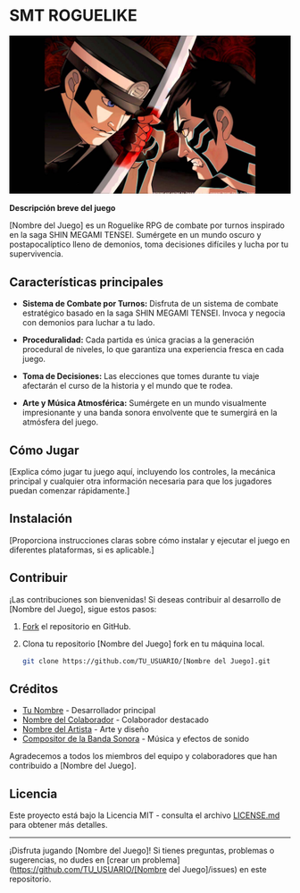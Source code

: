 # SMT ROGUELIKE

![Captura de pantalla del juego](\res\TitleScreen\DemiRaidou.png)

**Descripción breve del juego**

[Nombre del Juego] es un Roguelike RPG de combate por turnos inspirado en la saga SHIN MEGAMI TENSEI. Sumérgete en un mundo oscuro y postapocalíptico lleno de demonios, toma decisiones difíciles y lucha por tu supervivencia.

## Características principales

- **Sistema de Combate por Turnos:** Disfruta de un sistema de combate estratégico basado en la saga SHIN MEGAMI TENSEI. Invoca y negocia con demonios para luchar a tu lado.

- **Proceduralidad:** Cada partida es única gracias a la generación procedural de niveles, lo que garantiza una experiencia fresca en cada juego.

- **Toma de Decisiones:** Las elecciones que tomes durante tu viaje afectarán el curso de la historia y el mundo que te rodea.

- **Arte y Música Atmosférica:** Sumérgete en un mundo visualmente impresionante y una banda sonora envolvente que te sumergirá en la atmósfera del juego.

## Cómo Jugar

[Explica cómo jugar tu juego aquí, incluyendo los controles, la mecánica principal y cualquier otra información necesaria para que los jugadores puedan comenzar rápidamente.]

## Instalación

[Proporciona instrucciones claras sobre cómo instalar y ejecutar el juego en diferentes plataformas, si es aplicable.]

## Contribuir

¡Las contribuciones son bienvenidas! Si deseas contribuir al desarrollo de [Nombre del Juego], sigue estos pasos:

1. [Fork](https://docs.github.com/en/get-started/quickstart/fork-a-repo) el repositorio en GitHub.

2. Clona tu repositorio [Nombre del Juego] fork en tu máquina local.

   ```bash
   git clone https://github.com/TU_USUARIO/[Nombre del Juego].git

## Créditos

* [Tu Nombre](https://github.com/TU_USUARIO) - Desarrollador principal
* [Nombre del Colaborador](https://github.com/USUARIO_DEL_COLABORADOR) - Colaborador destacado
* [Nombre del Artista](https://www.artista.com) - Arte y diseño
* [Compositor de la Banda Sonora](https://www.compositor.com) - Música y efectos de sonido

Agradecemos a todos los miembros del equipo y colaboradores que han contribuido a [Nombre del Juego].

## Licencia

Este proyecto está bajo la Licencia MIT - consulta el archivo [LICENSE.md](LICENSE.md) para obtener más detalles.

---

¡Disfruta jugando [Nombre del Juego]! Si tienes preguntas, problemas o sugerencias, no dudes en [crear un problema](https://github.com/TU_USUARIO/[Nombre del Juego]/issues) en este repositorio.

